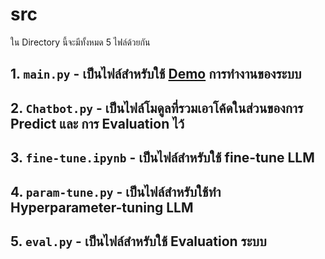 # src

ใน Directory นี้จะมีทั้งหมด 5 ไฟล์ด้วยกัน

## 1. `main.py` - เป็นไฟล์สำหรับใช้ [Demo](https://huggingface.co/spaces/powerpuf-bot/wangchanberta-th-qa) การทำงานของระบบ

## 2. `Chatbot.py` - เป็นไฟล์โมดูลที่รวมเอาโค้ดในส่วนของการ Predict และ การ Evaluation ไว้

## 3. `fine-tune.ipynb` - เป็นไฟล์สำหรับใช้ fine-tune LLM

## 4. `param-tune.py` - เป็นไฟล์สำหรับใช้ทำ Hyperparameter-tuning LLM

## 5. `eval.py` - เป็นไฟล์สำหรับใช้ Evaluation ระบบ
